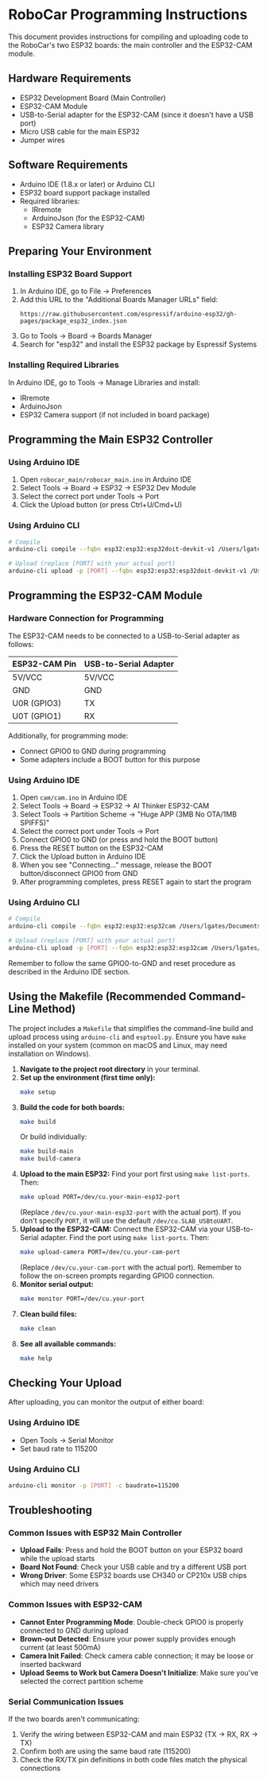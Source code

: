 # RoboCar Programming Instructions

This document provides instructions for compiling and uploading code to the RoboCar's two ESP32 boards: the main controller and the ESP32-CAM module.

## Hardware Requirements

- ESP32 Development Board (Main Controller)
- ESP32-CAM Module 
- USB-to-Serial adapter for the ESP32-CAM (since it doesn't have a USB port)
- Micro USB cable for the main ESP32
- Jumper wires

## Software Requirements

- Arduino IDE (1.8.x or later) or Arduino CLI
- ESP32 board support package installed
- Required libraries:
  - IRremote
  - ArduinoJson (for the ESP32-CAM)
  - ESP32 Camera library

## Preparing Your Environment

### Installing ESP32 Board Support

1. In Arduino IDE, go to File → Preferences
2. Add this URL to the "Additional Boards Manager URLs" field:
   ```
   https://raw.githubusercontent.com/espressif/arduino-esp32/gh-pages/package_esp32_index.json
   ```
3. Go to Tools → Board → Boards Manager
4. Search for "esp32" and install the ESP32 package by Espressif Systems

### Installing Required Libraries

In Arduino IDE, go to Tools → Manage Libraries and install:
- IRremote
- ArduinoJson
- ESP32 Camera support (if not included in board package)

## Programming the Main ESP32 Controller

### Using Arduino IDE

1. Open `robocar_main/robocar_main.ino` in Arduino IDE
2. Select Tools → Board → ESP32 → ESP32 Dev Module
3. Select the correct port under Tools → Port
4. Click the Upload button (or press Ctrl+U/Cmd+U)

### Using Arduino CLI

```bash
# Compile
arduino-cli compile --fqbn esp32:esp32:esp32doit-devkit-v1 /Users/lgates/Documents/Arduino/robocar_test/robocar_main

# Upload (replace [PORT] with your actual port)
arduino-cli upload -p [PORT] --fqbn esp32:esp32:esp32doit-devkit-v1 /Users/lgates/Documents/Arduino/robocar_test/robocar_main
```

## Programming the ESP32-CAM Module

### Hardware Connection for Programming

The ESP32-CAM needs to be connected to a USB-to-Serial adapter as follows:

| ESP32-CAM Pin | USB-to-Serial Adapter |
|---------------|------------------------|
| 5V/VCC        | 5V/VCC                 |
| GND           | GND                    |
| U0R (GPIO3)   | TX                     |
| U0T (GPIO1)   | RX                     |

Additionally, for programming mode:
- Connect GPIO0 to GND during programming
- Some adapters include a BOOT button for this purpose

### Using Arduino IDE

1. Open `cam/cam.ino` in Arduino IDE
2. Select Tools → Board → ESP32 → AI Thinker ESP32-CAM
3. Select Tools → Partition Scheme → "Huge APP (3MB No OTA/1MB SPIFFS)"
4. Select the correct port under Tools → Port
5. Connect GPIO0 to GND (or press and hold the BOOT button)
6. Press the RESET button on the ESP32-CAM
7. Click the Upload button in Arduino IDE
8. When you see "Connecting..." message, release the BOOT button/disconnect GPIO0 from GND
9. After programming completes, press RESET again to start the program

### Using Arduino CLI

```bash
# Compile
arduino-cli compile --fqbn esp32:esp32:esp32cam /Users/lgates/Documents/Arduino/robocar_test/cam

# Upload (replace [PORT] with your actual port)
arduino-cli upload -p [PORT] --fqbn esp32:esp32:esp32cam /Users/lgates/Documents/Arduino/robocar_test/cam
```

Remember to follow the same GPIO0-to-GND and reset procedure as described in the Arduino IDE section.

## Using the Makefile (Recommended Command-Line Method)

The project includes a `Makefile` that simplifies the command-line build and upload process using `arduino-cli` and `esptool.py`. Ensure you have `make` installed on your system (common on macOS and Linux, may need installation on Windows).

1.  **Navigate to the project root directory** in your terminal.
2.  **Set up the environment (first time only):**
    ```bash
    make setup
    ```
3.  **Build the code for both boards:**
    ```bash
    make build
    ```
    Or build individually:
    ```bash
    make build-main
    make build-camera
    ```
4.  **Upload to the main ESP32:**
    Find your port first using `make list-ports`. Then:
    ```bash
    make upload PORT=/dev/cu.your-main-esp32-port
    ```
    (Replace `/dev/cu.your-main-esp32-port` with the actual port). If you don't specify `PORT`, it will use the default `/dev/cu.SLAB_USBtoUART`.
5.  **Upload to the ESP32-CAM:**
    Connect the ESP32-CAM via your USB-to-Serial adapter. Find the port using `make list-ports`. Then:
    ```bash
    make upload-camera PORT=/dev/cu.your-cam-port
    ```
    (Replace `/dev/cu.your-cam-port` with the actual port). Remember to follow the on-screen prompts regarding GPIO0 connection.
6.  **Monitor serial output:**
    ```bash
    make monitor PORT=/dev/cu.your-port
    ```
7.  **Clean build files:**
    ```bash
    make clean
    ```
8.  **See all available commands:**
    ```bash
    make help
    ```

## Checking Your Upload

After uploading, you can monitor the output of either board:

### Using Arduino IDE
- Open Tools → Serial Monitor
- Set baud rate to 115200

### Using Arduino CLI
```bash
arduino-cli monitor -p [PORT] -c baudrate=115200
```

## Troubleshooting

### Common Issues with ESP32 Main Controller

- **Upload Fails**: Press and hold the BOOT button on your ESP32 board while the upload starts
- **Board Not Found**: Check your USB cable and try a different USB port
- **Wrong Driver**: Some ESP32 boards use CH340 or CP210x USB chips which may need drivers

### Common Issues with ESP32-CAM

- **Cannot Enter Programming Mode**: Double-check GPIO0 is properly connected to GND during upload
- **Brown-out Detected**: Ensure your power supply provides enough current (at least 500mA)
- **Camera Init Failed**: Check camera cable connection; it may be loose or inserted backward
- **Upload Seems to Work but Camera Doesn't Initialize**: Make sure you've selected the correct partition scheme

### Serial Communication Issues

If the two boards aren't communicating:
1. Verify the wiring between ESP32-CAM and main ESP32 (TX → RX, RX → TX)
2. Confirm both are using the same baud rate (115200)
3. Check the RX/TX pin definitions in both code files match the physical connections
